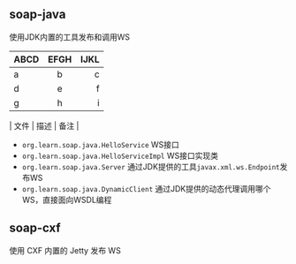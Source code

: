 ## soap-java

使用JDK内置的工具发布和调用WS

| ABCD | EFGH | IJKL |
| -----|:----:| ----:|
| a    | b    | c    |
| d    | e    |  f   |
| g    | h    |   i  |

| 文件 | 描述 | 备注 |


 * `org.learn.soap.java.HelloService` WS接口
 * `org.learn.soap.java.HelloServiceImpl` WS接口实现类
 * `org.learn.soap.java.Server` 通过JDK提供的工具`javax.xml.ws.Endpoint`发布WS
 * `org.learn.soap.java.DynamicClient` 通过JDK提供的动态代理调用哪个WS，直接面向WSDL编程

## soap-cxf

使用 CXF 内置的 Jetty 发布 WS